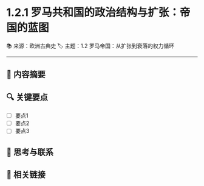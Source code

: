 # 1.2.1 罗马共和国的政治结构与扩张：帝国的蓝图

📚 来源：欧洲古典史
🏷️ 主题：1.2 罗马帝国：从扩张到衰落的权力循环

---

## 📝 内容摘要

<!-- 在此处添加内容摘要 -->

## 🔍 关键要点

- [ ] 要点1
- [ ] 要点2
- [ ] 要点3

## 💭 思考与联系

<!-- 在此处添加个人思考和与其他知识的联系 -->

## 🔗 相关链接

<!-- 在此处添加相关链接和参考文献 -->

